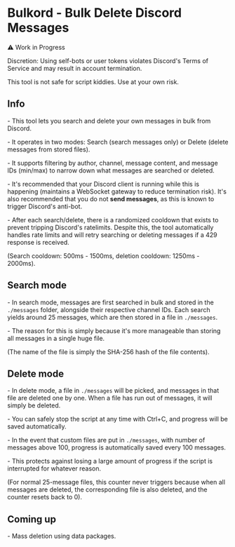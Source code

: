 # Bulkord - Bulk Delete Discord Messages

⚠️ Work in Progress

Discretion: Using self-bots or user tokens violates Discord's Terms of Service and may result in account termination.

This tool is not safe for script kiddies. Use at your own risk.

## Info

\- This tool lets you search and delete your own messages in bulk from Discord.

\- It operates in two modes: Search (search messages only) or Delete (delete messages from stored files).

\- It supports filtering by author, channel, message content, and message IDs (min/max) to narrow down what messages are searched or deleted.

\- It's recommended that your Discord client is running while this is happening (maintains a WebSocket gateway to reduce termination risk). It's also recommended that you do not **send messages**, as this is known to trigger Discord's anti-bot.

\- After each search/delete, there is a randomized cooldown that exists to prevent tripping Discord's ratelimits. Despite this, the tool automatically handles rate limits and will retry searching or deleting messages if a 429 response is received.

(Search cooldown: 500ms - 1500ms, deletion cooldown: 1250ms - 2000ms).

## Search mode

\- In search mode, messages are first searched in bulk and stored in the `./messages` folder, alongside their respective channel IDs. Each search yields around 25 messages, which are then stored in a file in `./messages`.

\- The reason for this is simply because it's more manageable than storing all messages in a single huge file.

(The name of the file is simply the SHA-256 hash of the file contents).

## Delete mode

\- In delete mode, a file in `./messages` will be picked, and messages in that file are deleted one by one. When a file has run out of messages, it will simply be deleted.

\- You can safely stop the script at any time with Ctrl+C, and progress will be saved automatically.

\- In the event that custom files are put in `./messages`, with number of messages above 100, progress is automatically saved every 100 messages.

\- This protects against losing a large amount of progress if the script is interrupted for whatever reason.

(For normal 25-message files, this counter never triggers because when all messages are deleted, the corresponding file is also deleted, and the counter resets back to 0).

## Coming up

\- Mass deletion using data packages.  
